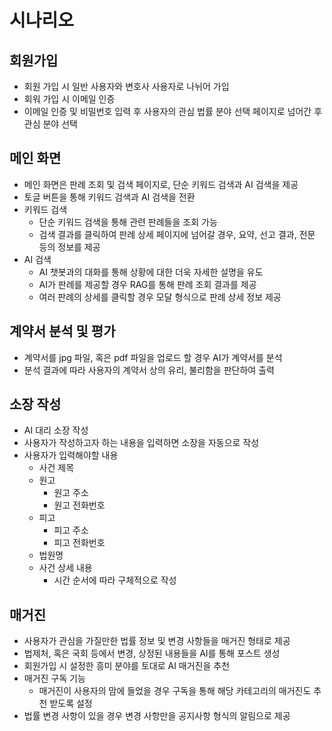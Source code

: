 # 시나리오
## 회원가입
- 회원 가입 시 일반 사용자와 변호사 사용자로 나뉘어 가입
- 회워 가입 시 이메일 인증
- 이메일 인증 및 비밀번호 입력 후 사용자의 관심 법률 분야 선택 페이지로 넘어간 후 관심 분야 선택

## 메인 화면
- 메인 화면은 판례 조회 및 검색 페이지로, 단순 키워드 검색과 AI 검색을 제공
- 토글 버튼을 통해 키워드 검색과 AI 검색을 전환
- 키워드 검색
     - 단순 키워드 검색을 통해 관련 판례들을 조회 가능
     - 검색 결과를 클릭하여 판례 상세 페이지에 넘어갈 경우, 요약, 선고 결과, 전문 등의 정보를 제공
- AI 검색
    - AI 챗봇과의 대화를 통해 상황에 대한 더욱 자세한 설명을 유도
    - AI가 판례를 제공할 경우 RAG를 통해 판례 조회 결과를 제공
    - 여러 판례의 상세를 클릭할 경우 모달 형식으로 판례 상세 정보 제공

## 계약서 분석 및 평가
- 계약서를 jpg 파일, 혹은 pdf 파일을 업로드 할 경우 AI가 계약서를 분석
- 분석 결과에 따라 사용자의 계약서 상의 유리, 불리함을 판단하여 출력

## 소장 작성
- AI 대리 소장 작성
- 사용자가 작성하고자 하는 내용을 입력하면 소장을 자동으로 작성
- 사용자가 입력해야할 내용
    - 사건 제목
    - 원고
        - 원고 주소
        - 원고 전화번호
    - 피고
        - 피고 주소
        - 피고 전화번호
    - 법원명
    - 사건 상세 내용
        - 시간 순서에 따라 구체적으로 작성

## 매거진
- 사용자가 관심을 가질만한 법률 정보 및 변경 사항들을 매거진 형태로 제공
- 법제처, 혹은 국회 등에서 변경, 상정된 내용들을 AI를 통해 포스트 생성
- 회원가입 시 설정한 흥미 분야를 토대로 AI 매거진을 추천
- 매거진 구독 기능
    - 매거진이 사용자의 맘에 들었을 경우 구독을 통해 해당 카테고리의 매거진도 추천 받도록 설정
- 법률 변경 사항이 있을 경우 변경 사항만을 공지사항 형식의 알림으로 제공
